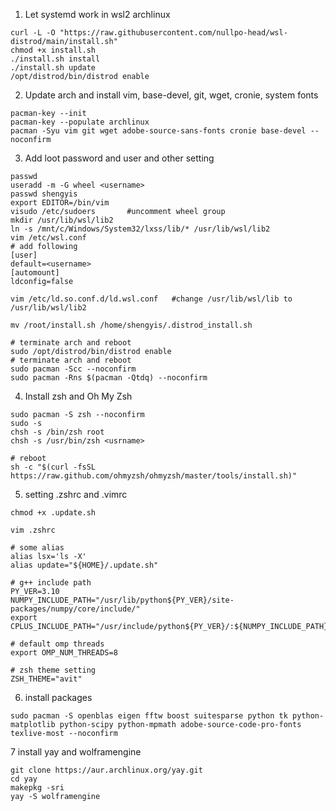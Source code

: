 1. Let systemd work in wsl2 archlinux
```
curl -L -O "https://raw.githubusercontent.com/nullpo-head/wsl-distrod/main/install.sh"
chmod +x install.sh
./install.sh install
./install.sh update
/opt/distrod/bin/distrod enable
```
2. Update arch and install vim, base-devel, git, wget, cronie, system fonts
```
pacman-key --init
pacman-key --populate archlinux
pacman -Syu vim git wget adobe-source-sans-fonts cronie base-devel --noconfirm
```
3. Add loot password and user and other setting
```
passwd
useradd -m -G wheel <username>
passwd shengyis
export EDITOR=/bin/vim
visudo /etc/sudoers       #uncomment wheel group
mkdir /usr/lib/wsl/lib2
ln -s /mnt/c/Windows/System32/lxss/lib/* /usr/lib/wsl/lib2
vim /etc/wsl.conf
# add following 
[user]
default=<username>
[automount]
ldconfig=false

vim /etc/ld.so.conf.d/ld.wsl.conf   #change /usr/lib/wsl/lib to /usr/lib/wsl/lib2

mv /root/install.sh /home/shengyis/.distrod_install.sh

# terminate arch and reboot
sudo /opt/distrod/bin/distrod enable
# terminate arch and reboot
sudo pacman -Scc --noconfirm
sudo pacman -Rns $(pacman -Qtdq) --noconfirm
```
4. Install zsh and Oh My Zsh
```
sudo pacman -S zsh --noconfirm
sudo -s
chsh -s /bin/zsh root
chsh -s /usr/bin/zsh <usrname>

# reboot
sh -c "$(curl -fsSL https://raw.github.com/ohmyzsh/ohmyzsh/master/tools/install.sh)"
```
5. setting .zshrc and .vimrc
```
chmod +x .update.sh

vim .zshrc

# some alias
alias lsx='ls -X'
alias update="${HOME}/.update.sh"

# g++ include path
PY_VER=3.10
NUMPY_INCLUDE_PATH="/usr/lib/python${PY_VER}/site-packages/numpy/core/include/"
export CPLUS_INCLUDE_PATH="/usr/include/python${PY_VER}/:${NUMPY_INCLUDE_PATH}:/usr/include/eigen3/:/usr/include/suitesparse/"

# default omp threads
export OMP_NUM_THREADS=8

# zsh theme setting
ZSH_THEME="avit"
```
6. install packages
```
sudo pacman -S openblas eigen fftw boost suitesparse python tk python-matplotlib python-scipy python-mpmath adobe-source-code-pro-fonts texlive-most --noconfirm
```
7 install yay and wolframengine
```
git clone https://aur.archlinux.org/yay.git
cd yay
makepkg -sri
yay -S wolframengine
```
